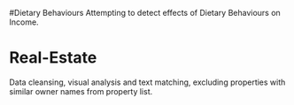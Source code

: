 

#Dietary Behaviours
Attempting to detect effects of Dietary Behaviours on Income.

# Real-Estate
Data cleansing, visual analysis and text matching, excluding properties with similar owner names from property list.
